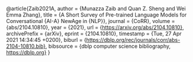 @article{Zaib2021A,
  author    = {Munazza Zaib and
               Quan Z. Sheng and
               Wei Emma Zhang},
  title     = {A Short Survey of Pre-trained Language Models for Conversational {AI-A}
               NewAge in {NLP}},
  journal   = {CoRR},
  volume    = {abs/2104.10810},
  year      = {2021},
  url       = {https://arxiv.org/abs/2104.10810},
  archivePrefix = {arXiv},
  eprint    = {2104.10810},
  timestamp = {Tue, 27 Apr 2021 14:34:45 +0200},
  biburl    = {https://dblp.org/rec/journals/corr/abs-2104-10810.bib},
  bibsource = {dblp computer science bibliography, https://dblp.org}
}